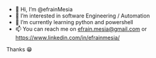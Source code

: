 - 👋 Hi, I’m @efrainMesia
- 👀 I’m interested in software Engineering / Automation 
- 🌱 I’m currently learning python and powershell
- 📫 You can reach me on efrain.mesia@gmail.com or https://www.linkedin.com/in/efrainmesia/

Thanks 😁

<!---
efrainMesia/efrainMesia is a ✨ special ✨ repository because its `README.md` (this file) appears on your GitHub profile.
You can click the Preview link to take a look at your changes.
--->

